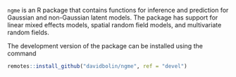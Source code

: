`ngme` is an R package that contains functions for inference and prediction for Gaussian and non-Gaussian latent models. The package has support for linear mixed effects models, spatial random field models, and multivariate random fields. 

The development version of the package can be installed using the command
```r
remotes::install_github("davidbolin/ngme", ref = "devel")
```